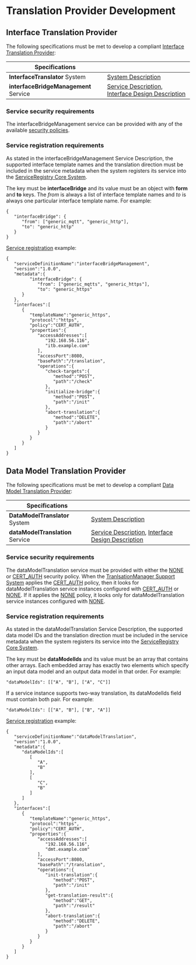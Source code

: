 # Translation Provider Development

## Interface Translation Provider

The following specifications must be met to develop a compliant [Interface Translation Provider](./translation_providers.md#interface-translation-providers):

| Specifications |     |
| -------------- | --- |
| **InterfaceTranslator** System | [System Description](../../assets/sysd/5_1_0/InterfaceTranslator_sysd.pdf) |
| **interfaceBridgeManagement** Service | [Service Description](../../assets/sd/5_1_0/interfaceBridgeManagement_sd.pdf), [Interface Design Description](../../api/add-on/interfaceBridgeManagement-generic-http.md) |

### Service security requirements

The interfaceBridgeManagement service can be provided with any of the available [security policies](../../help/service-security.md#security-policies).

### Service registration requirements

As stated in the interfaceBridgeManagement Service Description, the supported interface template names and the translation direction must be included in the service metadata when the system registers its service into the [ServiceRegistry Core System](../../core_systems/service_registry.md).

The key must be **interfaceBridge** and its value must be an object with **form** and **to** keys. The _from_ is always a list of interface template names and _to_ is always one particular interface template name. For example:

```
{
   "interfaceBridge": {
      "from": ["generic_mqtt", "generic_http"],
      "to": "generic_http"
   }
}
```

[Service registration](../../core_systems/service_registry.md#servicediscovery) example:

```
{
   "serviceDefinitionName":"interfaceBridgeManagement",
   "version":"1.0.0",
   "metadata":{
         "interfaceBridge": {
            "from": ["generic_mqtts", "generic_https"],
            "to": "generic_https"
      }
   },
   "interfaces":[
      {
         "templateName":"generic_https",
         "protocol":"https",
         "policy":"CERT_AUTH",
         "properties":{
            "accessAddresses":[
               "192.168.56.116",
               "itb.example.com"
            ],
            "accessPort":8080,
            "basePath":"/translation",
            "operations":{
               "check-targets":{
                  "method":"POST",
                  "path":"/check"
               },
               "initialize-bridge":{
                  "method":"POST",
                  "path":"/init"
               },
               "abort-translation":{
                  "method":"DELETE",
                  "path":"/abort"
               }
            }
         }
      }
   ]
}
```

## Data Model Translation Provider

The following specifications must be met to develop a compliant [Data Model Translation Provider](./translation_providers.md#data-model-translation-providers):

| Specifications |     |
| -------------- | --- |
| **DataModelTranslator** System | [System Description](../../assets/sysd/5_1_0/DataModelTranslator_sysd.pdf) |
| **dataModelTranslation** Service | [Service Description](../../assets/sd/5_1_0/dataModelTranslation_sd.pdf), [Interface Design Description](../../api/add-on/dataModelTranslation-generic-http.md) |

### Service security requirements

The dataModelTranslation service must be provided with either the [NONE](../../help/service-security.md#none) or [CERT_AUTH](../../help/service-security.md#cert_auth) security policy. When the [TranlsationManager Support System](../../support_systems/translation_manager.md) applies the [CERT_AUTH](../../help/service-security.md#cert_auth) policy, then it looks for dataModelTranslation service instances configured with [CERT_AUTH](../../help/service-security.md#cert_auth) or [NONE](../../help/service-security.md#none). If it applies the [NONE](../../help/service-security.md#none) policy, it looks only for dataModelTranslation service instances configured with [NONE](../../help/service-security.md#none).

### Service registration requirements

As stated in the dataModelTranslation Service Description, the supported data model IDs and the translation direction must be included in the service metadata when the system registers its service into the [ServiceRegistry Core System](../../core_systems/service_registry.md).

The key must be **dataModelIds** and its value must be an array that contains other arrays. Each embedded array has exactly two elements which specify an input data model and an output data model in that order. For example:

```
"dataModelIds": [["A", "B"], ["A", "C"]]
```

If a service instance supports two-way translation, its dataModelIds field must contain both
pair. For example:

```
"dataModelIds": [["A", "B"], ["B", "A"]]
```

[Service registration](../../core_systems/service_registry.md#servicediscovery) example:

```
{
   "serviceDefinitionName":"dataModelTranslation",
   "version":"1.0.0",
   "metadata":{
      "dataModelIds":[
         [
            "A",
            "B"
         ],
         [
            "C",
            "B"
         ]
      ]
   },
   "interfaces":[
      {
         "templateName":"generic_https",
         "protocol":"https",
         "policy":"CERT_AUTH",
         "properties":{
            "accessAddresses":[
               "192.168.56.116",
               "dmt.example.com"
            ],
            "accessPort":8080,
            "basePath":"/translation",
            "operations":{
               "init-translation":{
                  "method":"POST",
                  "path":"/init"
               },
               "get-translation-result":{
                  "method":"GET",
                  "path":"/result"
               },
               "abort-translation":{
                  "method":"DELETE",
                  "path":"/abort"
               }
            }
         }
      }
   ]
}
```